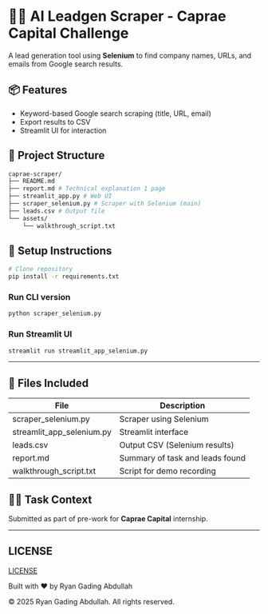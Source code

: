 # 🕵️‍♂️ AI Leadgen Scraper - Caprae Capital Challenge

A lead generation tool using **Selenium** to find company names, URLs, and emails from Google search results.

## 📦 Features

- Keyword-based Google search scraping (title, URL, email)
- Export results to CSV
- Streamlit UI for interaction

## 📁 Project Structure

```sh
caprae-scraper/ 
├── README.md 
├── report.md # Technical explanation 1 page 
├── streamlit_app.py # Web UI 
├── scraper_selenium.py # Scraper with Selenium (main) 
├── leads.csv # Output file 
└── assets/ 
    └── walkthrough_script.txt
```

## 🚀 Setup Instructions

```bash
# Clone repository
pip install -r requirements.txt
```

### Run CLI version

```bash
python scraper_selenium.py
```

### Run Streamlit UI

```bash
streamlit run streamlit_app_selenium.py
```

---

## 📄 Files Included

| File                      | Description                     |
| ------------------------- | ------------------------------- |
| scraper_selenium.py       | Scraper using Selenium          |
| streamlit_app_selenium.py | Streamlit interface             |
| leads.csv                 | Output CSV (Selenium results)   |
| report.md                 | Summary of task and leads found |
| walkthrough_script.txt    | Script for demo recording       |

## 🧑‍💼 Task Context

Submitted as part of pre-work for **Caprae Capital** internship.

---

## LICENSE

[LICENSE](LICENSE)

Built with ❤️ by Ryan Gading Abdullah

&copy; 2025 Ryan Gading Abdullah. All rights reserved.
